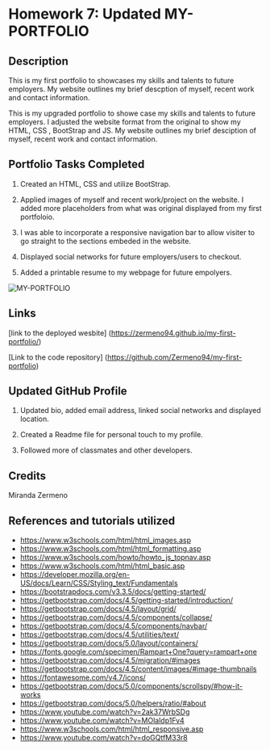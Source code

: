 # **Homework 7: Updated MY-PORTFOLIO**

## **Description**
This is my first portfolio to showcases my skills and talents to future employers. My website outlines my brief descption of myself, recent work and contact information. 

This is my upgraded portfolio to showe case my skills and talents to future employers. I adjusted the website format from the original to show my HTML, CSS , BootStrap and JS. My website outlines my brief desciption of myself, recent work and contact information. 


## **Portfolio Tasks Completed**

1. Created an HTML, CSS and utilize BootStrap. 

2. Applied images of myself and recent work/project on the website. I added more placeholders from what was original displayed from my first portfoloio. 

3. I was able to incorporate a responsive navigation bar to allow visiter to go straight to the sections embeded in the website. 

4. Displayed social networks for future employers/users to checkout. 

5. Added a printable resume to my webpage for future empolyers.

![MY-PORTFOLIO ](https://user-images.githubusercontent.com/87839888/135569459-8b5b8955-0f8c-4294-8c65-f9cc0061b38c.png)

## **Links**

[link to the deployed wesbite] (https://zermeno94.github.io/my-first-portfolio/)

[Link to the code repository] (https://github.com/Zermeno94/my-first-portfolio)

## **Updated GitHub Profile**

1. Updated bio, added email address, linked social networks and displayed location. 

2. Created a Readme file for personal touch to my profile. 

3. Followed more of classmates and other developers. 


## **Credits**
Miranda Zermeno

## **References and tutorials utilized**
* https://www.w3schools.com/html/html_images.asp
* https://www.w3schools.com/html/html_formatting.asp
* https://www.w3schools.com/howto/howto_js_topnav.asp
* https://www.w3schools.com/html/html_basic.asp
* https://developer.mozilla.org/en-US/docs/Learn/CSS/Styling_text/Fundamentals
* https://bootstrapdocs.com/v3.3.5/docs/getting-started/
* https://getbootstrap.com/docs/4.5/getting-started/introduction/
* https://getbootstrap.com/docs/4.5/layout/grid/
* https://getbootstrap.com/docs/4.5/components/collapse/
* https://getbootstrap.com/docs/4.5/components/navbar/
* https://getbootstrap.com/docs/4.5/utilities/text/
* https://getbootstrap.com/docs/5.0/layout/containers/
* https://fonts.google.com/specimen/Rampart+One?query=rampart+one
* https://getbootstrap.com/docs/4.5/migration/#images
* https://getbootstrap.com/docs/4.5/content/images/#image-thumbnails
* https://fontawesome.com/v4.7/icons/
* https://getbootstrap.com/docs/5.0/components/scrollspy/#how-it-works
* https://getbootstrap.com/docs/5.0/helpers/ratio/#about
* https://www.youtube.com/watch?v=2ak37WrbSDg
* https://www.youtube.com/watch?v=MOlaldp1Fv4
* https://www.w3schools.com/html/html_responsive.asp
* https://www.youtube.com/watch?v=doGQtfM33r8

